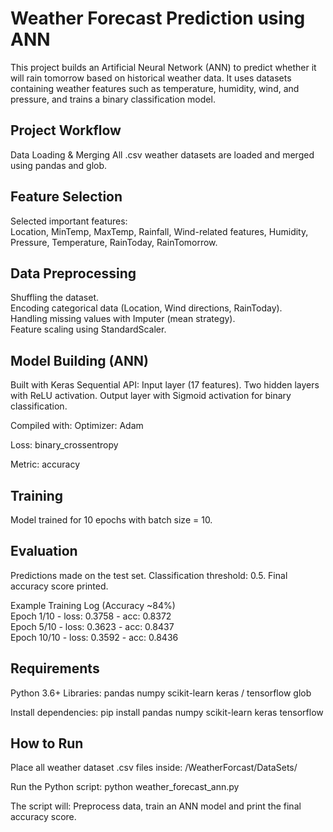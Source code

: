 # Weather Forecast Prediction using ANN

This project builds an Artificial Neural Network (ANN) to predict whether it will rain tomorrow based on historical weather data.
It uses datasets containing weather features such as temperature, humidity, wind, and pressure, and trains a binary classification model.

## Project Workflow

Data Loading & Merging
All .csv weather datasets are loaded and merged using pandas and glob.

## Feature Selection

Selected important features: <br>
Location, MinTemp, MaxTemp, Rainfall, Wind-related features, Humidity, Pressure, Temperature, RainToday, RainTomorrow.

## Data Preprocessing

Shuffling the dataset. <br>
Encoding categorical data (Location, Wind directions, RainToday). <br>
Handling missing values with Imputer (mean strategy). <br>
Feature scaling using StandardScaler. <br>

## Model Building (ANN)

Built with Keras Sequential API:
Input layer (17 features).
Two hidden layers with ReLU activation.
Output layer with Sigmoid activation for binary classification.

Compiled with:
Optimizer: Adam

Loss: binary_crossentropy

Metric: accuracy

## Training

Model trained for 10 epochs with batch size = 10.

## Evaluation

Predictions made on the test set.
Classification threshold: 0.5.
Final accuracy score printed.

Example Training Log (Accuracy ~84%) <br>
Epoch 1/10 - loss: 0.3758 - acc: 0.8372 <br>
Epoch 5/10 - loss: 0.3623 - acc: 0.8437 <br>
Epoch 10/10 - loss: 0.3592 - acc: 0.8436 <br>

## Requirements

Python 3.6+
Libraries:
pandas
numpy
scikit-learn
keras / tensorflow
glob

Install dependencies:
pip install pandas numpy scikit-learn keras tensorflow

## How to Run

Place all weather dataset .csv files inside:
/WeatherForcast/DataSets/


Run the Python script:
python weather_forecast_ann.py


The script will:
Preprocess data, train an ANN model and print the final accuracy score.
